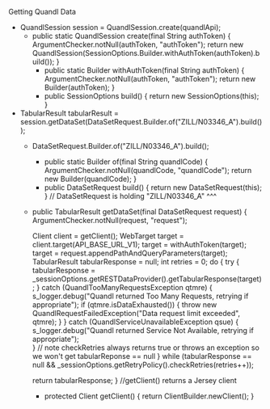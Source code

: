 Getting Quandl Data

  * QuandlSession session = QuandlSession.create(quandlApi);
    * public static QuandlSession create(final String authToken) {
        ArgumentChecker.notNull(authToken, "authToken");
          return new QuandlSession(SessionOptions.Builder.withAuthToken(authToken).build());
        }
      * public static Builder withAuthToken(final String authToken) {
          ArgumentChecker.notNull(authToken, "authToken");
          return new Builder(authToken);
        }
      * public SessionOptions build() {
          return new SessionOptions(this);
        }
  * TabularResult tabularResult = session.getDataSet(DataSetRequest.Builder.of("ZILL/N03346_A").build());
    * DataSetRequest.Builder.of("ZILL/N03346_A").build();
      * public static Builder of(final String quandlCode) {
          ArgumentChecker.notNull(quandlCode, "quandlCode");
          return new Builder(quandlCode);
        }
      * public DataSetRequest build() {
          return new DataSetRequest(this);
        }
    // DataSetRequest is holding "ZILL/N03346_A" ^^^
    * public TabularResult getDataSet(final DataSetRequest request) {
        ArgumentChecker.notNull(request, "request");

        Client client = getClient();
        WebTarget target = client.target(API_BASE_URL_V1);
        target = withAuthToken(target);
        target = request.appendPathAndQueryParameters(target);
        TabularResult tabularResponse = null;
        int retries = 0;
        do {
          try {
            tabularResponse = _sessionOptions.getRESTDataProvider().getTabularResponse(target);
          } catch (QuandlTooManyRequestsException qtmre) {
            s_logger.debug("Quandl returned Too Many Requests, retrying if appropriate");
            if (qtmre.isDataExhausted()) {
              throw new QuandlRequestFailedException("Data request limit exceeded", qtmre);
            }
          } catch (QuandlServiceUnavailableException qsue) {
            s_logger.debug("Quandl returned Service Not Available, retrying if appropriate");        
          }
          // note checkRetries always returns true or throws an exception so we won't get tabularReponse == null
        } while (tabularResponse == null && _sessionOptions.getRetryPolicy().checkRetries(retries++));

        return tabularResponse;
      }
        //getClient() returns a Jersey client
      * protected Client getClient() {
          return ClientBuilder.newClient();
        }
